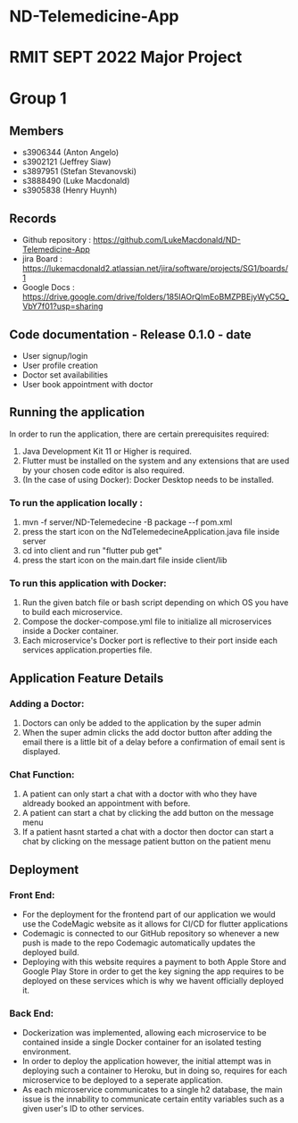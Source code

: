 
# ND-Telemedicine-App

# RMIT SEPT 2022 Major Project

# Group 1

## Members
* s3906344 (Anton Angelo)
* s3902121 (Jeffrey Siaw)
* s3897951 (Stefan Stevanovski)
* s3888490 (Luke Macdonald)
* s3905838 (Henry Huynh)

## Records

* Github repository : https://github.com/LukeMacdonald/ND-Telemedicine-App
* jira Board : https://lukemacdonald2.atlassian.net/jira/software/projects/SG1/boards/1
* Google Docs : https://drive.google.com/drive/folders/185IAOrQImEoBMZPBEjyWyC5Q_VbY7f01?usp=sharing

	
## Code documentation - Release 0.1.0 - date
* User signup/login
* User profile creation
* Doctor set availabilities
* User book appointment with doctor

## Running the application
In order to run the application, there are certain prerequisites required:
1) Java Development Kit 11 or Higher is required.
2) Flutter must be installed on the system and any extensions that are used by your chosen code editor is also required.
3) (In the case of using Docker): Docker Desktop needs to be installed.

### To run the application locally : 
1) mvn -f server/ND-Telemedecine -B package --f pom.xml
2) press the start icon on the NdTelemedecineApplication.java file inside server
3) cd into client and run "flutter pub get"
4) press the start icon on the main.dart file inside client/lib

### To run this application with Docker:
1) Run the given batch file or bash script depending on which OS you have to build each microservice.
2) Compose the docker-compose.yml file to initialize all microservices inside a Docker container.
3) Each microservice's Docker port is reflective to their port inside each services application.properties file.

## Application Feature Details
### Adding a Doctor:
1) Doctors can only be added to the application by the super admin
2) When the super admin clicks the add doctor button after adding the email there is a little bit of a delay before a confirmation of email sent is displayed.
### Chat Function:
1) A patient can only start a chat with a doctor with who they have aldready booked an appointment with before.
2) A patient can start a chat by clicking the add button on the message menu
3) If a patient hasnt started a chat with a doctor then  doctor can start a chat by clicking on the message patient button on the patient menu
## Deployment
### Front End:
* For the deployment for the frontend part of our application we would use the CodeMagic website as it allows for CI/CD for flutter applications
* Codemagic is connected to our GitHub repository so whenever a new push is made to the repo Codemagic automatically updates the deployed build.
* Deploying with this website requires a payment to both Apple Store and Google Play Store in order to get the key signing the app requires to be deployed on these services which is why we havent officially deployed it.
### Back End:
* Dockerization was implemented, allowing each microservice to be contained inside a single Docker container for an isolated testing environment.
* In order to deploy the application however, the initial attempt was in deploying such a container to Heroku, but in doing so, requires for each microservice to be deployed to a seperate application.
* As each microservice communicates to a single h2 database, the main issue is the innability to communicate certain entity variables such as a given user's ID to other services.
